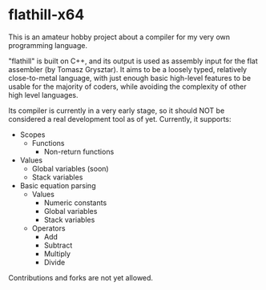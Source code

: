 # flathill-x64

This is an amateur hobby project about a compiler for my very own programming language.

"flathill" is built on C++, and its output is used as assembly input for the flat assembler (by Tomasz Grysztar). It aims to be a loosely typed, relatively close-to-metal language, with just enough basic high-level features to be usable for the majority of coders, while avoiding the complexity of other high level languages.

Its compiler is currently in a very early stage, so it should NOT be considered a real development tool as of yet. Currently, it supports:

- Scopes
	- Functions
		- Non-return functions
- Values
	- Global variables (soon)
	- Stack variables
- Basic equation parsing
	- Values
		- Numeric constants 
		- Global variables
		- Stack variables
	- Operators
		- Add
		- Subtract
		- Multiply
		- Divide
		
Contributions and forks are not yet allowed.
